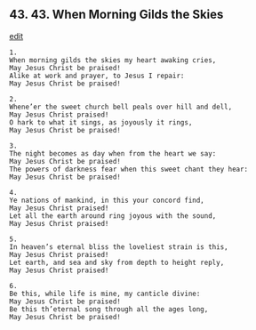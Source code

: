 
## 43.  43. When Morning Gilds the Skies
[edit](https://docs.google.com/document/d/1Iqlaxxzq8RUDgJZKhkxn32BmmVL5QLre/edit?mode=html)






    1.
    When morning gilds the skies my heart awaking cries,
    May Jesus Christ be praised!
    Alike at work and prayer, to Jesus I repair:
    May Jesus Christ be praised!

    2.
    Whene’er the sweet church bell peals over hill and dell,
    May Jesus Christ praised!
    O hark to what it sings, as joyously it rings,
    May Jesus Christ be praised!

    3.
    The night becomes as day when from the heart we say:
    May Jesus Christ be praised!
    The powers of darkness fear when this sweet chant they hear:
    May Jesus Christ be praised!

    4.
    Ye nations of mankind, in this your concord find,
    May Jesus Christ praised!
    Let all the earth around ring joyous with the sound,
    May Jesus Christ praised!

    5.
    In heaven’s eternal bliss the loveliest strain is this,
    May Jesus Christ praised!
    Let earth, and sea and sky from depth to height reply,
    May Jesus Christ praised!

    6.
    Be this, while life is mine, my canticle divine:
    May Jesus Christ be praised!
    Be this th’eternal song through all the ages long,
    May Jesus Christ be praised!
